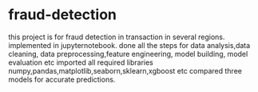 # fraud-detection
this project is for fraud detection in transaction in several regions.
implemented in jupyternotebook.
done all the steps for data analysis,data cleaning, data preprocessing,feature engineering, model building, model evaluation etc
imported all required libraries numpy,pandas,matplotlib,seaborn,sklearn,xgboost etc
compared three models for accurate predictions.
